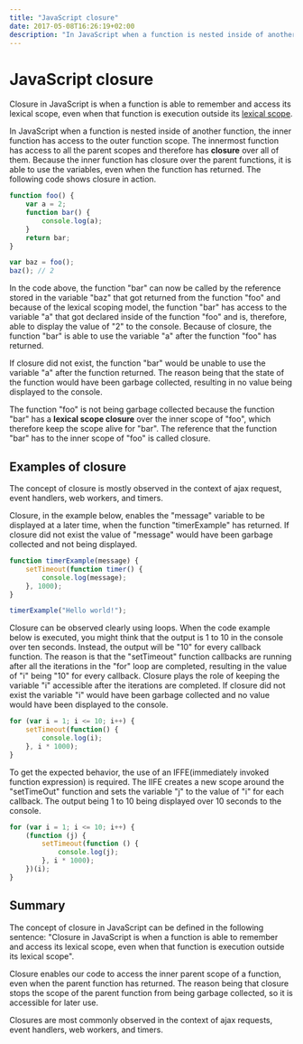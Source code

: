 ```yaml
---
title: "JavaScript closure"
date: 2017-05-08T16:26:19+02:00
description: "In JavaScript when a function is nested inside of another function, the inner function has access to the outer function scope. The innermost function has access to all the parent scopes and therefore has closure over all of them. Because the inner function has closure over the parent functions, it is able to use the variables, even when the function has returned."
---
```


# JavaScript closure

Closure in JavaScript is when a function is able to remember and access its lexical scope, even when that function is execution outside its [lexical scope](/posts/javascript-lexical-scope).

In JavaScript when a function is nested inside of another function, the inner function has access to the outer function scope. The innermost function has access to all the parent scopes and therefore has **closure** over all of them. Because the inner function has closure over the parent functions, it is able to use the variables, even when the function has returned. The following code shows closure in action.

```js
function foo() {
    var a = 2;
    function bar() {
        console.log(a);
    }
    return bar;
}

var baz = foo();
baz(); // 2
```

In the code above, the function "bar" can now be called by the reference stored in the variable "baz" that got returned from the function "foo" and because of the lexical scoping model, the function "bar" has access to the variable "a" that got declared inside of the function "foo" and is, therefore, able to display the value of "2" to the console. Because of closure, the function "bar" is able to use the variable "a" after the function "foo" has returned.

If closure did not exist, the function "bar" would be unable to use the variable "a" after the function returned. The reason being that the state of the function would have been garbage collected, resulting in no value being displayed to the console.

The function "foo" is not being garbage collected because the function "bar" has a **lexical scope closure** over the inner scope of "foo", which therefore keep the scope alive for "bar". The reference that the function "bar" has to the inner scope of "foo" is called closure. 

## Examples of closure

The concept of closure is mostly observed in the context of ajax request, event handlers, web workers, and timers. 

Closure, in the example below, enables the "message" variable to be displayed at a later time, when the function "timerExample" has returned. If closure did not exist the value of "message" would have been garbage collected and not being displayed. 

```js
function timerExample(message) {
    setTimeout(function timer() {
        console.log(message);
    }, 1000);
}

timerExample("Hello world!");
```

Closure can be observed clearly using loops. When the code example below is executed, you might think that the output is 1 to 10 in the console over ten seconds. Instead, the output will be "10" for every callback function. The reason is that the "setTimeout" function callbacks are running after all the iterations in the "for" loop are completed, resulting in the value of "i" being "10" for every callback. Closure plays the role of keeping the variable "i" accessible after the iterations are completed. If closure did not exist the variable "i" would have been garbage collected and no value would have been displayed to the console.

```js
for (var i = 1; i <= 10; i++) {
    setTimeout(function() {
        console.log(i);
    }, i * 1000);
}
```

To get the expected behavior, the use of an IFFE(immediately invoked function expression) is required. The IIFE creates a new scope around the "setTimeOut" function and sets the variable "j" to the value of "i" for each callback. The output being 1 to 10 being displayed over 10 seconds to the console.

```js
for (var i = 1; i <= 10; i++) {
    (function (j) {
        setTimeout(function () {
            console.log(j);
        }, i * 1000);
    })(i);
}
```

## Summary

The concept of closure in JavaScript can be defined in the following sentence: "Closure in JavaScript is when a function is able to remember and access its lexical scope, even when that function is execution outside its lexical scope".

Closure enables our code to access the inner parent scope of a function, even when the parent function has returned. The reason being that closure stops the scope of the parent function from being garbage collected, so it is accessible for later use.

Closures are most commonly observed in the context of ajax requests, event handlers, web workers, and timers.
